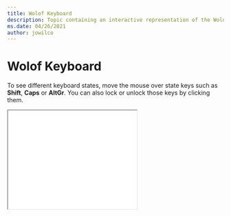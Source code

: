 ```yaml
--- 
title: Wolof Keyboard 
description: Topic containing an interactive representation of the Wolof Keyboard 
ms.date: 04/26/2021 
author: jowilco 
--- 
```

 
# Wolof Keyboard 
 
To see different keyboard states, move the mouse over state keys such as **Shift**, **Caps** or **AltGr**. You can also lock or unlock those keys by clicking them. 
 
<iframe src="kbdwol.html" height="230"></iframe> 
